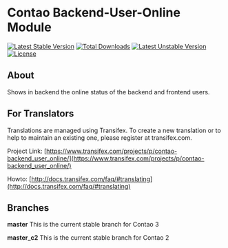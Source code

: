 Contao Backend-User-Online Module 
=================================
[![Latest Stable Version](https://poser.pugx.org/bugbuster/backend_user_online/v/stable.svg)](https://packagist.org/packages/bugbuster/backend_user_online) [![Total Downloads](https://poser.pugx.org/bugbuster/backend_user_online/downloads.svg)](https://packagist.org/packages/bugbuster/backend_user_online) [![Latest Unstable Version](https://poser.pugx.org/bugbuster/backend_user_online/v/unstable.svg)](https://packagist.org/packages/bugbuster/backend_user_online) [![License](https://poser.pugx.org/bugbuster/backend_user_online/license.svg)](https://packagist.org/packages/bugbuster/backend_user_online)

## About
Shows in backend the online status of the backend and frontend users.

## For Translators
Translations are managed using Transifex. To create a new translation or to help to maintain an existing one, please register at transifex.com.

Project Link: [https://www.transifex.com/projects/p/contao-backend_user_online/](https://www.transifex.com/projects/p/contao-backend_user_online/)

Howto: [http://docs.transifex.com/faq/#translating](http://docs.transifex.com/faq/#translating)

## Branches

**master** This is the current stable branch for Contao 3

**master_c2** This is the current stable branch for Contao 2


